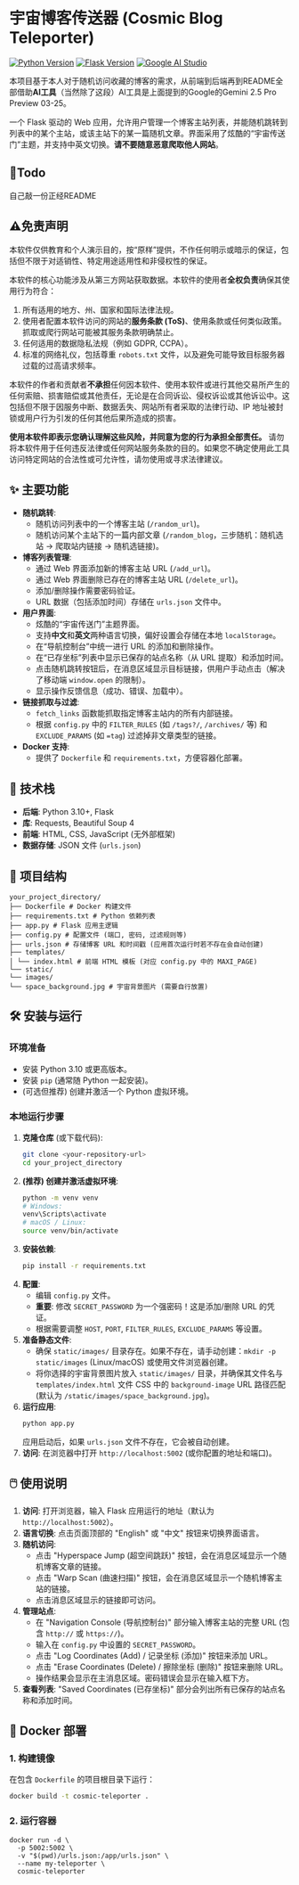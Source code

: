 # 宇宙博客传送器 (Cosmic Blog Teleporter)

[![Python Version](https://img.shields.io/badge/python-3.10+-blue.svg)](https://www.python.org/)
[![Flask Version](https://img.shields.io/badge/flask-2.x%2B-green.svg)](https://flask.palletsprojects.com/)
[![Google AI Studio](https://img.shields.io/badge/Tool-Google_AI_Studio-blue)](https://aistudio.google.com)

本项目基于本人对于随机访问收藏的博客的需求，从前端到后端再到README全部借助**AI工具**（当然除了这段）AI工具是上面提到的Google的Gemini 2.5 Pro Preview 03-25。

一个 Flask 驱动的 Web 应用，允许用户管理一个博客主站列表，并能随机跳转到列表中的某个主站，或该主站下的某一篇随机文章。界面采用了炫酷的“宇宙传送门”主题，并支持中英文切换。**请不要随意恶意爬取他人网站**。
## 📝Todo
自己敲一份正经README

## ⚠免责声明

本软件仅供教育和个人演示目的，按“原样”提供，不作任何明示或暗示的保证，包括但不限于对适销性、特定用途适用性和非侵权性的保证。

本软件的核心功能涉及从第三方网站获取数据。本软件的使用者**全权负责**确保其使用行为符合：

1.  所有适用的地方、州、国家和国际法律法规。
2.  使用者配置本软件访问的网站的**服务条款 (ToS)**、使用条款或任何类似政策。抓取或爬行网站可能被其服务条款明确禁止。
3.  任何适用的数据隐私法规（例如 GDPR, CCPA）。
4.  标准的网络礼仪，包括尊重 `robots.txt` 文件，以及避免可能导致目标服务器过载的过高请求频率。

本软件的作者和贡献者**不承担**任何因本软件、使用本软件或进行其他交易所产生的任何索赔、损害赔偿或其他责任，无论是在合同诉讼、侵权诉讼或其他诉讼中。这包括但不限于因服务中断、数据丢失、网站所有者采取的法律行动、IP 地址被封锁或用户行为引发的任何其他后果所造成的损害。

**使用本软件即表示您确认理解这些风险，并同意为您的行为承担全部责任。** 请勿将本软件用于任何违反法律或任何网站服务条款的目的。如果您不确定使用此工具访问特定网站的合法性或可允许性，请勿使用或寻求法律建议。

## ✨ 主要功能

*   **随机跳转**:
    *   随机访问列表中的一个博客主站 (`/random_url`)。
    *   随机访问某个主站下的一篇内部文章 (`/random_blog`，三步随机：随机选站 -> 爬取站内链接 -> 随机选链接)。
*   **博客列表管理**:
    *   通过 Web 界面添加新的博客主站 URL (`/add_url`)。
    *   通过 Web 界面删除已存在的博客主站 URL (`/delete_url`)。
    *   添加/删除操作需要密码验证。
    *   URL 数据（包括添加时间）存储在 `urls.json` 文件中。
*   **用户界面**:
    *   炫酷的“宇宙传送门”主题界面。
    *   支持**中文**和**英文**两种语言切换，偏好设置会存储在本地 `localStorage`。
    *   在“导航控制台”中统一进行 URL 的添加和删除操作。
    *   在“已存坐标”列表中显示已保存的站点名称（从 URL 提取）和添加时间。
    *   点击随机跳转按钮后，在消息区域显示目标链接，供用户手动点击（解决了移动端 `window.open` 的限制）。
    *   显示操作反馈信息（成功、错误、加载中）。
*   **链接抓取与过滤**:
    *   `fetch_links` 函数能抓取指定博客主站内的所有内部链接。
    *   根据 `config.py` 中的 `FILTER_RULES` (如 `/tags?/`, `/archives/` 等) 和 `EXCLUDE_PARAMS` (如 `=tag`) 过滤掉非文章类型的链接。
*   **Docker 支持**:
    *   提供了 `Dockerfile` 和 `requirements.txt`，方便容器化部署。

## 🚀 技术栈

*   **后端**: Python 3.10+, Flask
*   **库**: Requests, Beautiful Soup 4
*   **前端**: HTML, CSS, JavaScript (无外部框架)
*   **数据存储**: JSON 文件 (`urls.json`)

## 📁 项目结构
```
your_project_directory/
├── Dockerfile # Docker 构建文件
├── requirements.txt # Python 依赖列表
├── app.py # Flask 应用主逻辑
├── config.py # 配置文件 (端口, 密码, 过滤规则等)
├── urls.json # 存储博客 URL 和时间戳 (应用首次运行时若不存在会自动创建)
├── templates/
│ └── index.html # 前端 HTML 模板 (对应 config.py 中的 MAXI_PAGE)
└── static/
└── images/
└── space_background.jpg # 宇宙背景图片 (需要自行放置)
```


## 🛠️ 安装与运行

### 环境准备

*   安装 Python 3.10 或更高版本。
*   安装 `pip` (通常随 Python 一起安装)。
*   (可选但推荐) 创建并激活一个 Python 虚拟环境。

### 本地运行步骤

1.  **克隆仓库** (或下载代码):
    ```bash
    git clone <your-repository-url>
    cd your_project_directory
    ```
2.  **(推荐) 创建并激活虚拟环境**:
    ```bash
    python -m venv venv
    # Windows:
    venv\Scripts\activate
    # macOS / Linux:
    source venv/bin/activate
    ```
3.  **安装依赖**:
    ```bash
    pip install -r requirements.txt
    ```
4.  **配置**:
    *   编辑 `config.py` 文件。
    *   **重要**: 修改 `SECRET_PASSWORD` 为一个强密码！这是添加/删除 URL 的凭证。
    *   根据需要调整 `HOST`, `PORT`, `FILTER_RULES`, `EXCLUDE_PARAMS` 等设置。
5.  **准备静态文件**:
    *   确保 `static/images/` 目录存在。如果不存在，请手动创建：`mkdir -p static/images` (Linux/macOS) 或使用文件浏览器创建。
    *   将你选择的宇宙背景图片放入 `static/images/` 目录，并确保其文件名与 `templates/index.html` 文件 CSS 中的 `background-image` URL 路径匹配 (默认为 `/static/images/space_background.jpg`)。
6.  **运行应用**:
    ```bash
    python app.py
    ```
    应用启动后，如果 `urls.json` 文件不存在，它会被自动创建。
7.  **访问**: 在浏览器中打开 `http://localhost:5002` (或你配置的地址和端口)。

## 🖱️ 使用说明

1.  **访问**: 打开浏览器，输入 Flask 应用运行的地址（默认为 `http://localhost:5002`）。
2.  **语言切换**: 点击页面顶部的 "English" 或 "中文" 按钮来切换界面语言。
3.  **随机访问**:
    *   点击 "Hyperspace Jump (超空间跳跃)" 按钮，会在消息区域显示一个随机博客文章的链接。
    *   点击 "Warp Scan (曲速扫描)" 按钮，会在消息区域显示一个随机博客主站的链接。
    *   点击消息区域显示的链接即可访问。
4.  **管理站点**:
    *   在 "Navigation Console (导航控制台)" 部分输入博客主站的完整 URL (包含 `http://` 或 `https://`)。
    *   输入在 `config.py` 中设置的 `SECRET_PASSWORD`。
    *   点击 "Log Coordinates (Add) / 记录坐标 (添加)" 按钮来添加 URL。
    *   点击 "Erase Coordinates (Delete) / 擦除坐标 (删除)" 按钮来删除 URL。
    *   操作结果会显示在主消息区域。密码错误会显示在输入框下方。
5.  **查看列表**: "Saved Coordinates (已存坐标)" 部分会列出所有已保存的站点名称和添加时间。

## 🐳 Docker 部署

### 1. 构建镜像

在包含 `Dockerfile` 的项目根目录下运行：

```bash
docker build -t cosmic-teleporter .
```
### 2. 运行容器
```
docker run -d \
  -p 5002:5002 \
  -v "$(pwd)/urls.json:/app/urls.json" \
  --name my-teleporter \
  cosmic-teleporter
```
